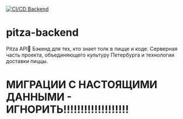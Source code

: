 [![CI/CD Backend](https://github.com/Goga-Rid/pitza-backend/actions/workflows/ci.yml/badge.svg)](https://github.com/Goga-Rid/pitza-backend/actions/workflows/ci.yml)

# pitza-backend
Pitza API🍕 Бэкенд для тех, кто знает толк в пицце и коде.  Серверная часть проекта, объединяющего культуру Петербурга и технологии доставки пиццы.


# МИГРАЦИИ С НАСТОЯЩИМИ ДАННЫМИ - ИГНОРИТЬ!!!!!!!!!!!!!!!!!!!
